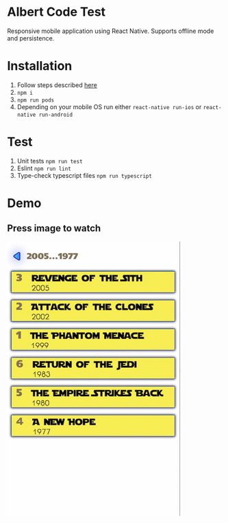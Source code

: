 # Albert Code Test
Responsive mobile application using React Native. Supports offline mode and persistence.

# Installation
1. Follow steps described [here](https://reactnative.dev/docs/getting-started)
2. ```npm i```
3. ```npm run pods```
4. Depending on your mobile OS run either ```react-native run-ios``` or ```react-native run-android```

# Test
1. Unit tests ```npm run test```
2. Eslint ```npm run lint```
3. Type-check typescript files ```npm run typescript```

# Demo
## Press image to watch
[![Demo](./assets/demo.png)](https://youtu.be/iVqJDiWjX1Q)
